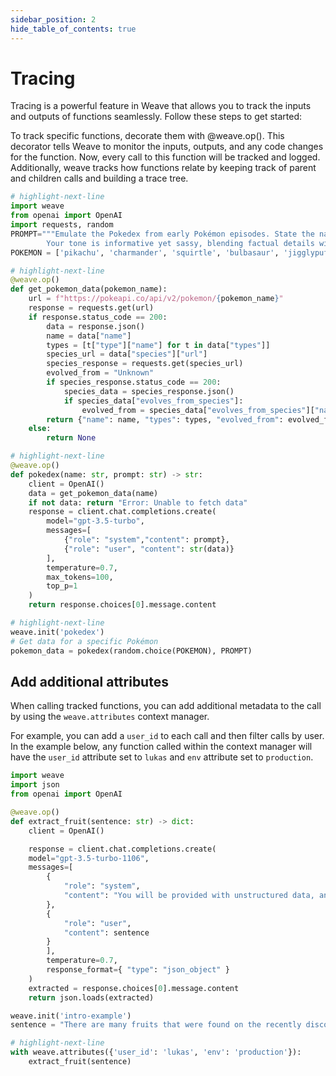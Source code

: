 ```yaml
---
sidebar_position: 2
hide_table_of_contents: true
---
```


# Tracing

Tracing is a powerful feature in Weave that allows you to track the inputs and outputs of functions seamlessly. Follow these steps to get started:

To track specific functions, decorate them with @weave.op(). This decorator tells Weave to monitor the inputs, outputs, and any code changes for the function. Now, every call to this function will be tracked and logged. Additionally, weave tracks how functions relate by keeping track of parent and children calls and building a trace tree.

```python
# highlight-next-line
import weave
from openai import OpenAI
import requests, random
PROMPT="""Emulate the Pokedex from early Pokémon episodes. State the name of the Pokemon and then describe it.
        Your tone is informative yet sassy, blending factual details with a touch of dry humor. Be concise, no more than 3 sentences. """
POKEMON = ['pikachu', 'charmander', 'squirtle', 'bulbasaur', 'jigglypuff', 'meowth', 'eevee']

# highlight-next-line
@weave.op()
def get_pokemon_data(pokemon_name):
    url = f"https://pokeapi.co/api/v2/pokemon/{pokemon_name}"
    response = requests.get(url)
    if response.status_code == 200:
        data = response.json()
        name = data["name"]
        types = [t["type"]["name"] for t in data["types"]]
        species_url = data["species"]["url"]
        species_response = requests.get(species_url)
        evolved_from = "Unknown"
        if species_response.status_code == 200:
            species_data = species_response.json()
            if species_data["evolves_from_species"]:
                evolved_from = species_data["evolves_from_species"]["name"]
        return {"name": name, "types": types, "evolved_from": evolved_from}
    else:
        return None

# highlight-next-line
@weave.op()
def pokedex(name: str, prompt: str) -> str:
    client = OpenAI()
    data = get_pokemon_data(name)
    if not data: return "Error: Unable to fetch data"
    response = client.chat.completions.create(
        model="gpt-3.5-turbo",
        messages=[
            {"role": "system","content": prompt},
            {"role": "user", "content": str(data)}
        ],
        temperature=0.7,
        max_tokens=100,
        top_p=1
    )
    return response.choices[0].message.content

# highlight-next-line
weave.init('pokedex')
# Get data for a specific Pokémon
pokemon_data = pokedex(random.choice(POKEMON), PROMPT)
```

## Add additional attributes

When calling tracked functions, you can add additional metadata to the call by using the `weave.attributes` context manager.

For example, you can add a `user_id` to each call and then filter calls by user. In the example below, any function called within the context manager will have the `user_id` attribute set to `lukas` and `env` attribute set to `production`.

```python
import weave
import json
from openai import OpenAI

@weave.op()
def extract_fruit(sentence: str) -> dict:
    client = OpenAI()

    response = client.chat.completions.create(
    model="gpt-3.5-turbo-1106",
    messages=[
        {
            "role": "system",
            "content": "You will be provided with unstructured data, and your task is to parse it one JSON dictionary with fruit, color and flavor as keys."
        },
        {
            "role": "user",
            "content": sentence
        }
        ],
        temperature=0.7,
        response_format={ "type": "json_object" }
    )
    extracted = response.choices[0].message.content
    return json.loads(extracted)

weave.init('intro-example')
sentence = "There are many fruits that were found on the recently discovered planet Goocrux. There are neoskizzles that grow there, which are purple and taste like candy."

# highlight-next-line
with weave.attributes({'user_id': 'lukas', 'env': 'production'}):
    extract_fruit(sentence)
```

